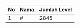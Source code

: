 | No | Nama            | Jumlah Level |
|----|-----------------|--------------|
| 1  | #    |    2845        |
